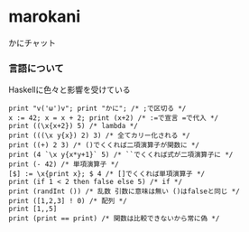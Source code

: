 marokani
========

かにチャット

### 言語について
Haskellに色々と影響を受けている

    print "v('ω')v"; print "かに"; /* ;で区切る */
    x := 42; x = x + 2; print (x+2) /* :=で宣言 =で代入 */
    print ((\x{x+2}) 5) /* lambda */
    print (((\x y{x}) 2) 3) /* 全てカリー化される */
    print ((+) 2 3) /* ()でくくれば二項演算子が関数に */
    print (4 `\x y{x*y+1}` 5) /* ``でくくれば式が二項演算子に */
    print (- 42) /* 単項演算子 */
    [$] := \x{print x}; $ 4 /* []でくくれば単項演算子 */
    print (if 1 < 2 then false else 5) /* if */
    print (randInt ()) /* 乱数 引数に意味は無い ()はfalseと同じ */
    print ([1,2,3] ! 0) /* 配列 */
    print [1,,5]
    print (print == print) /* 関数は比較できないから常に偽 */